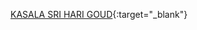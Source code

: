 [KASALA SRI HARI GOUD](https://github.com/sriharigoud087/ICP/blob/main/video1199469671.mp4){:target="_blank"}
